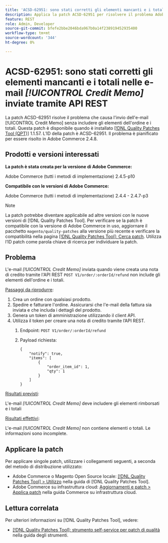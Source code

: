 ```yaml
---
title: 'ACSD-62951: sono stati corretti gli elementi mancanti e i totali nelle e-mail [!UICONTROL Credit Memo] inviate tramite API REST'
description: Applica la patch ACSD-62951 per risolvere il problema Adobe Commerce per cui l'e-mail [!UICONTROL Credit Memo] viene inviata senza includere gli elementi dell'ordine e i totali.
feature: REST
role: Admin, Developer
source-git-commit: bfefe2bbe2046bda967b0a14f238919452935400
workflow-type: tm+mt
source-wordcount: '344'
ht-degree: 0%

---
```


# ACSD-62951: sono stati corretti gli elementi mancanti e i totali nelle e-mail *[!UICONTROL Credit Memo]* inviate tramite API REST

La patch ACSD-62951 risolve il problema che causa l&#39;invio dell&#39;e-mail [!UICONTROL Credit Memo] senza includere gli elementi dell&#39;ordine e i totali. Questa patch è disponibile quando è installato [[!DNL Quality Patches Tool (QPT)]](/help/tools/quality-patches-tool/quality-patches-tool-to-self-serve-quality-patches.md) 1.1.57. L’ID della patch è ACSD-62951. Il problema è pianificato per essere risolto in Adobe Commerce 2.4.8.

## Prodotti e versioni interessati

**La patch è stata creata per la versione di Adobe Commerce:**

Adobe Commerce (tutti i metodi di implementazione) 2.4.5-p10

**Compatibile con le versioni di Adobe Commerce:**

Adobe Commerce (tutti i metodi di implementazione) 2.4.4 - 2.4.7-p3

>[!NOTE]
>
>La patch potrebbe diventare applicabile ad altre versioni con le nuove versioni di [!DNL Quality Patches Tool]. Per verificare se la patch è compatibile con la versione di Adobe Commerce in uso, aggiornare il pacchetto `magento/quality-patches` alla versione più recente e verificare la compatibilità nella pagina [[!DNL Quality Patches Tool]: Cerca patch](https://experienceleague.adobe.com/tools/commerce-quality-patches/index.html?lang=it). Utilizza l’ID patch come parola chiave di ricerca per individuare la patch.

## Problema

L&#39;e-mail *[!UICONTROL Credit Memo]* inviata quando viene creata una nota di credito tramite l&#39;API REST `POST V1/order/:orderId/refund` non include gli elementi dell&#39;ordine e i totali.

<u>Passaggi da riprodurre</u>:

1. Crea un ordine con qualsiasi prodotto.
1. Spedire e fatturare l&#39;ordine. Assicurarsi che l&#39;e-mail della fattura sia inviata e che includa i dettagli del prodotto.
1. Genera un token di amministrazione utilizzando il client API.
1. Utilizza il token per creare una nota di credito tramite l’API REST.
   1. Endpoint: `POST V1/order/:orderId/refund`
   1. Payload richiesta:

      ```
      {  
          "notify": true,  
          "items": [  
              {  
                  "order_item_id": 1,  
                  "qty": 1  
              }  
          ]  
      }  
      ```

<u>Risultati previsti</u>:

L&#39;e-mail *[!UICONTROL Credit Memo]* deve includere gli elementi rimborsati e i totali

<u>Risultati effettivi</u>:

L&#39;e-mail *[!UICONTROL Credit Memo]* non contiene elementi o totali. Le informazioni sono incomplete.

## Applicare la patch

Per applicare singole patch, utilizzare i collegamenti seguenti, a seconda del metodo di distribuzione utilizzato:

* Adobe Commerce o Magento Open Source locale: [[!DNL Quality Patches Tool] > Utilizzo](/help/tools/quality-patches-tool/usage.md) nella guida di [!DNL Quality Patches Tool].
* Adobe Commerce su infrastruttura cloud: [Aggiornamenti e patch > Applica patch](https://experienceleague.adobe.com/docs/commerce-cloud-service/user-guide/develop/upgrade/apply-patches.html?lang=it) nella guida Commerce su infrastruttura cloud.


## Lettura correlata

Per ulteriori informazioni su [!DNL Quality Patches Tool], vedere:

* [[!DNL Quality Patches Tool]: strumento self-service per patch di qualità](/help/tools/quality-patches-tool/quality-patches-tool-to-self-serve-quality-patches.md) nella guida degli strumenti.
